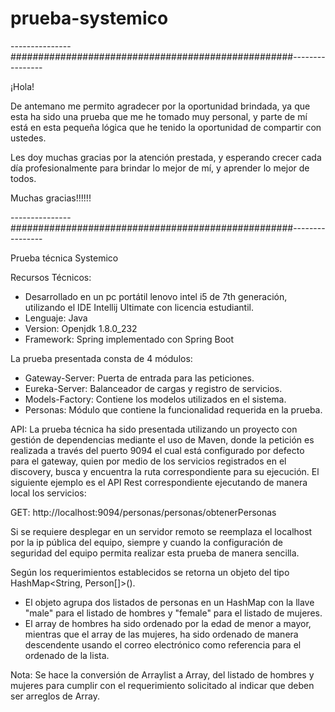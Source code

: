 # prueba-systemico
---------------###################################################----------------

¡Hola!

De antemano me permito agradecer por la oportunidad brindada, ya que esta ha sido una prueba que me he tomado muy personal,
y parte de mí está en esta pequeña lógica que he tenido la oportunidad de compartir con ustedes.

Les doy muchas gracias por la atención prestada, y esperando crecer cada día profesionalmente para brindar lo mejor de mí, y 
aprender lo mejor de todos.

Muchas gracias!!!!!!

---------------###################################################----------------

Prueba técnica Systemico

Recursos Técnicos:
- Desarrollado en un pc portátil lenovo intel i5 de 7th generación, utilizando el IDE Intellij Ultimate 
  con licencia estudiantil.
- Lenguaje: Java 
- Version: Openjdk 1.8.0_232 
- Framework: Spring implementado con Spring Boot

La prueba presentada consta de 4 módulos:
- Gateway-Server: Puerta de entrada para las peticiones.
- Eureka-Server: Balanceador de cargas y registro de servicios.
- Models-Factory: Contiene los modelos utilizados en el sistema.
- Personas: Módulo que contiene la funcionalidad requerida en la prueba.

API:
La prueba técnica ha sido presentada utilizando un proyecto con gestión de dependencias mediante el uso de Maven,
donde la petición es realizada a través del puerto 9094 el cual está configurado por defecto para el gateway, quien 
por medio de los servicios registrados en el discovery, busca y encuentra la ruta correspondiente para 
su ejecución. El siguiente ejemplo es el API Rest correspondiente ejecutando de manera local los servicios:

GET:
http://localhost:9094/personas/personas/obtenerPersonas

Si se requiere desplegar en un servidor remoto se reemplaza el localhost por la ip pública del equipo, siempre y cuando 
la configuración de seguridad del equipo permita realizar esta prueba de manera sencilla.

Según los requerimientos establecidos se retorna un objeto del tipo HashMap<String, Person[]>().
- El objeto agrupa dos listados de personas en un HashMap con la llave "male" para el listado de hombres y 
"female" para el listado de mujeres. 
- El array de hombres ha sido ordenado por la edad de menor a mayor, mientras que el array de las mujeres,
ha sido ordenado de manera descendente usando el correo electrónico como referencia para el ordenado de la lista.

Nota: Se hace la conversión de Arraylist a Array, del listado de hombres y mujeres para cumplir con el requerimiento solicitado al indicar que deben ser arreglos de Array.
